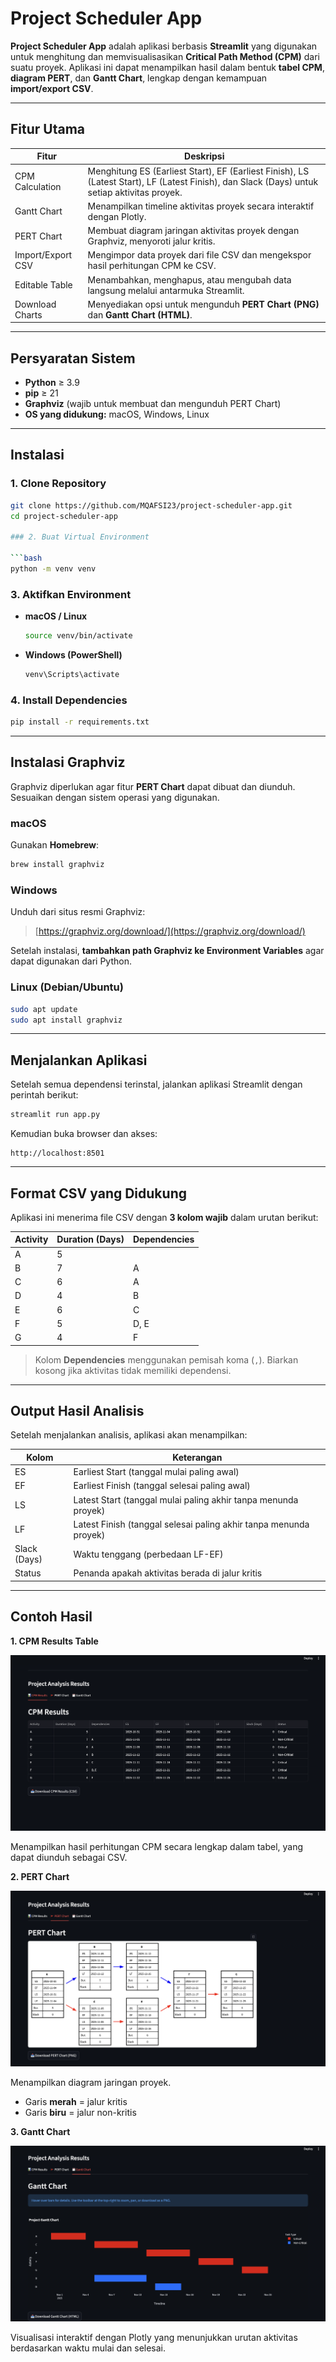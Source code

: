 # Project Scheduler App

**Project Scheduler App** adalah aplikasi berbasis **Streamlit** yang digunakan untuk menghitung dan memvisualisasikan **Critical Path Method (CPM)** dari suatu proyek.
Aplikasi ini dapat menampilkan hasil dalam bentuk **tabel CPM**, **diagram PERT**, dan **Gantt Chart**, lengkap dengan kemampuan **import/export CSV**.

---

## Fitur Utama

| Fitur                | Deskripsi                                                                                                                                    |
| -------------------- | -------------------------------------------------------------------------------------------------------------------------------------------- |
| CPM Calculation   | Menghitung ES (Earliest Start), EF (Earliest Finish), LS (Latest Start), LF (Latest Finish), dan Slack (Days) untuk setiap aktivitas proyek. |
| Gantt Chart       | Menampilkan timeline aktivitas proyek secara interaktif dengan Plotly.                                                                       |
| PERT Chart       | Membuat diagram jaringan aktivitas proyek dengan Graphviz, menyoroti jalur kritis.                                                           |
| Import/Export CSV | Mengimpor data proyek dari file CSV dan mengekspor hasil perhitungan CPM ke CSV.                                                             |
| Editable Table    | Menambahkan, menghapus, atau mengubah data langsung melalui antarmuka Streamlit.                                                             |
| Download Charts   | Menyediakan opsi untuk mengunduh **PERT Chart (PNG)** dan **Gantt Chart (HTML)**.                                                            |

---

## Persyaratan Sistem

* **Python** ≥ 3.9
* **pip** ≥ 21
* **Graphviz** (wajib untuk membuat dan mengunduh PERT Chart)
* **OS yang didukung:** macOS, Windows, Linux

---

## Instalasi

### 1. Clone Repository

```bash
git clone https://github.com/MQAFSI23/project-scheduler-app.git
cd project-scheduler-app

### 2. Buat Virtual Environment

```bash
python -m venv venv
```

### 3. Aktifkan Environment

* **macOS / Linux**

  ```bash
  source venv/bin/activate
  ```
* **Windows (PowerShell)**

  ```bash
  venv\Scripts\activate
  ```

### 4. Install Dependencies

```bash
pip install -r requirements.txt
```

---

## Instalasi Graphviz

Graphviz diperlukan agar fitur **PERT Chart** dapat dibuat dan diunduh.
Sesuaikan dengan sistem operasi yang digunakan.

### macOS

Gunakan **Homebrew**:

```bash
brew install graphviz
```

### Windows

Unduh dari situs resmi Graphviz:

> [https://graphviz.org/download/](https://graphviz.org/download/)

Setelah instalasi, **tambahkan path Graphviz ke Environment Variables** agar dapat digunakan dari Python.

### Linux (Debian/Ubuntu)

```bash
sudo apt update
sudo apt install graphviz
```

---

## Menjalankan Aplikasi

Setelah semua dependensi terinstal, jalankan aplikasi Streamlit dengan perintah berikut:

```bash
streamlit run app.py
```

Kemudian buka browser dan akses:

```
http://localhost:8501
```

---

## Format CSV yang Didukung

Aplikasi ini menerima file CSV dengan **3 kolom wajib** dalam urutan berikut:

| Activity | Duration (Days) | Dependencies |
| -------- | --------------- | ------------ |
| A        | 5               |              |
| B        | 7               | A            |
| C        | 6               | A            |
| D        | 4               | B            |
| E        | 6               | C            |
| F        | 5               | D, E         |
| G        | 4               | F            |

> Kolom **Dependencies** menggunakan pemisah koma (`,`).
> Biarkan kosong jika aktivitas tidak memiliki dependensi.

---

## Output Hasil Analisis

Setelah menjalankan analisis, aplikasi akan menampilkan:

| Kolom        | Keterangan                                                        |
| ------------ | ----------------------------------------------------------------- |
| ES           | Earliest Start (tanggal mulai paling awal)                        |
| EF           | Earliest Finish (tanggal selesai paling awal)                     |
| LS           | Latest Start (tanggal mulai paling akhir tanpa menunda proyek)    |
| LF           | Latest Finish (tanggal selesai paling akhir tanpa menunda proyek) |
| Slack (Days) | Waktu tenggang (perbedaan LF-EF)                                  |
| Status       | Penanda apakah aktivitas berada di jalur kritis                   |

---

## Contoh Hasil

**1. CPM Results Table**

![CPM Results Table](screenshots/cpm-table.png)

Menampilkan hasil perhitungan CPM secara lengkap dalam tabel, yang dapat diunduh sebagai CSV.

**2. PERT Chart**

![PERT Chart](screenshots/pert-chart.png)

Menampilkan diagram jaringan proyek.

* Garis **merah** = jalur kritis
* Garis **biru** = jalur non-kritis

**3. Gantt Chart**

![Gantt Chart](screenshots/gantt-chart.png)

Visualisasi interaktif dengan Plotly yang menunjukkan urutan aktivitas berdasarkan waktu mulai dan selesai.